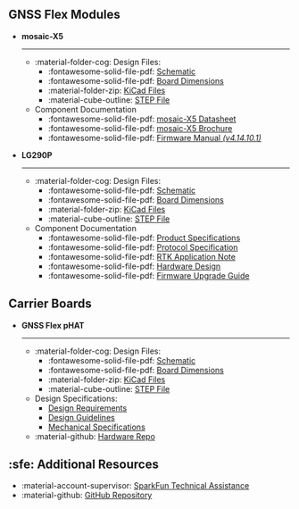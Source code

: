 ## GNSS Flex Modules

<div class="grid cards" style="grid-template-columns: repeat(auto-fit,minmax(8rem,1fr));" markdown>

- **mosaic-X5**

	---

	- :material-folder-cog: Design Files:
		- :fontawesome-solid-file-pdf: [Schematic](SparkPNT_GNSS_Flex_Module_mosaic-X5/assets/board_files/schematic.pdf)
		- :fontawesome-solid-file-pdf: [Board Dimensions](SparkPNT_GNSS_Flex_Module_mosaic-X5/assets/board_files/dimensions.pdf)
		- :material-folder-zip: [KiCad Files](SparkPNT_GNSS_Flex_Module_mosaic-X5/assets/board_files/kicad_files.zip)
		- :material-cube-outline: [STEP File](SparkPNT_GNSS_Flex_Module_mosaic-X5/assets/3d_model/cad_model.step)
	- Component Documentation
		- :fontawesome-solid-file-pdf: [mosaic-X5 Datasheet](SparkPNT_GNSS_Flex_Module_mosaic-X5/assets/component_documentation/mosaic_hardware_manual_v1.9.0.pdf)
		- :fontawesome-solid-file-pdf: [mosaic-X5 Brochure](SparkPNT_GNSS_Flex_Module_mosaic-X5/assets/component_documentation/Septentrio_mosaic-X5_LR.pdf)
		- :fontawesome-solid-file-pdf: [Firmware Manual *(v4.14.10.1)*](SparkPNT_GNSS_Flex_Module_mosaic-X5/assets/component_documentation/firmware/mosaic-X5_firmware_v4.14.10.1_reference_guide.pdf)


- **LG290P**

	---

	- :material-folder-cog: Design Files:
		- :fontawesome-solid-file-pdf: [Schematic](SparkPNT_GNSS_Flex_Module_LG290P/assets/board_files/schematic.pdf)
		- :fontawesome-solid-file-pdf: [Board Dimensions](SparkPNT_GNSS_Flex_Module_LG290P/assets/board_files/dimensions.pdf)
		- :material-folder-zip: [KiCad Files](SparkPNT_GNSS_Flex_Module_LG290P/assets/board_files/kicad_files.zip)
		- :material-cube-outline: [STEP File](SparkPNT_GNSS_Flex_Module_LG290P/assets/3d_model/cad_model.step)
	- Component Documentation
		- :fontawesome-solid-file-pdf: [Product Specifications](SparkPNT_GNSS_Flex_Module_LG290P/assets/component_documentation/Quectel_LG290P03_GNSS_Module_Specification_V1.2.pdf)
		- :fontawesome-solid-file-pdf: [Protocol Specification](SparkPNT_GNSS_Flex_Module_LG290P/assets/component_documentation/quectel_lg290p03_gnss_protocol_specification_v1-0.pdf)
		- :fontawesome-solid-file-pdf: [RTK Application Note](SparkPNT_GNSS_Flex_Module_LG290P/assets/component_documentation/quectel_gnss_rtk_application_note_v1-0.pdf)
		- :fontawesome-solid-file-pdf: [Hardware Design](SparkPNT_GNSS_Flex_Module_LG290P/assets/component_documentation/quectel_lg290p03_hardware_design_v1-1.pdf)
		- :fontawesome-solid-file-pdf: [Firmware Upgrade Guide](SparkPNT_GNSS_Flex_Module_LG290P/assets/component_documentation/quectel_lg290p03_firmware_upgrade_guide_v1-0.pdf)

</div>

## Carrier Boards

<div class="grid cards" style="grid-template-columns: repeat(auto-fit,minmax(8rem,1fr));" markdown>

- **GNSS Flex pHAT**

	---

	- :material-folder-cog: Design Files:
		- :fontawesome-solid-file-pdf: [Schematic](./assets/board_files/pHAT/schematic.pdf)
		- :fontawesome-solid-file-pdf: [Board Dimensions](./assets/board_files/pHAT/dimensions.pdf)
		- :material-folder-zip: [KiCad Files](./assets/board_files/pHAT/kicad_files.zip)
		- :material-cube-outline: [STEP File](./assets/3d_model/cad_model-pHAT.step)
	- Design Specifications:
		- [Design Requirements](https://github.com/raspberrypi/hats/blob/master/README.md)
		- [Design Guidelines](https://github.com/raspberrypi/hats/blob/master/designguide.md)
		- [Mechanical Specifications](https://raw.githubusercontent.com/raspberrypi/hats/refs/heads/master/hat-board-mechanical.pdf)
	- :material-github: [Hardware Repo](https://github.com/sparkfun/SparkFun_GNSS_Flex_pHAT)

</div>


## :sfe: Additional Resources

- :material-account-supervisor: [SparkFun Technical Assistance](https://www.sparkfun.com/technical_assistance)
- :material-github: [GitHub Repository](https://github.com/sparkfun/SparkFun_GNSS_Flex_System)
